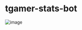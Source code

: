 # tgamer-stats-bot
![image](https://github.com/cjobs23/tgamer-stats-bot/assets/81418530/7cb18f9c-4e9c-4add-b76a-2bec73eeba86)
